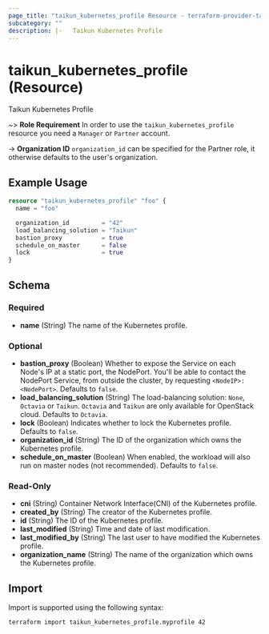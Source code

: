 ```yaml
---
page_title: "taikun_kubernetes_profile Resource - terraform-provider-taikun"
subcategory: ""
description: |-   Taikun Kubernetes Profile
---
```


# taikun_kubernetes_profile (Resource)

Taikun Kubernetes Profile

~> **Role Requirement** In order to use the `taikun_kubernetes_profile` resource you need a `Manager` or `Partner` account.

-> **Organization ID** `organization_id` can be specified for the Partner role, it otherwise defaults to the user's organization.

## Example Usage

```terraform
resource "taikun_kubernetes_profile" "foo" {
  name = "foo"

  organization_id         = "42"
  load_balancing_solution = "Taikun"
  bastion_proxy           = true
  schedule_on_master      = false
  lock                    = true
}
```

<!-- schema generated by tfplugindocs -->
## Schema

### Required

- **name** (String) The name of the Kubernetes profile.

### Optional

- **bastion_proxy** (Boolean) Whether to expose the Service on each Node's IP at a static port, the NodePort. You'll be able to contact the NodePort Service, from outside the cluster, by requesting `<NodeIP>:<NodePort>`. Defaults to `false`.
- **load_balancing_solution** (String) The load-balancing solution: `None`, `Octavia` or `Taikun`. `Octavia` and `Taikun` are only available for OpenStack cloud. Defaults to `Octavia`.
- **lock** (Boolean) Indicates whether to lock the Kubernetes profile. Defaults to `false`.
- **organization_id** (String) The ID of the organization which owns the Kubernetes profile.
- **schedule_on_master** (Boolean) When enabled, the workload will also run on master nodes (not recommended). Defaults to `false`.

### Read-Only

- **cni** (String) Container Network Interface(CNI) of the Kubernetes profile.
- **created_by** (String) The creator of the Kubernetes profile.
- **id** (String) The ID of the Kubernetes profile.
- **last_modified** (String) Time and date of last modification.
- **last_modified_by** (String) The last user to have modified the Kubernetes profile.
- **organization_name** (String) The name of the organization which owns the Kubernetes profile.

## Import

Import is supported using the following syntax:

```shell
terraform import taikun_kubernetes_profile.myprofile 42
```
